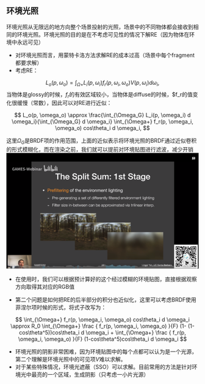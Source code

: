## 环境光照

环境光照从无限远的地方向整个场景投射的光照，场景中的不同物体都会接收到相同的环境光照。环境光照的目的是在不考虑可见性的情况下解RE（因为物体在环境中永远可见）

- 对环境光照而言，用蒙特卡洛方法求解RE的成本过高（场景中每个fragment都要求解）
- 考虑RE：

$$
L_o(p, \omega_o) = \int_{\Omega+} L_i(p, \omega_i) f_r(p, \omega_i, \omega_o)V(p, \omega_i) d \omega_i,
$$
当物体是glossy的时候，$f_r$的有效区域较小，当物体是diffuse的时候，$f_r的值变化很缓慢（常数），因此可以对RE进行近似：

$$
L_o(p, \omega_o) \approx \frac{\int_{\Omega_G} L_i(p, \omega_i) d \omega_i}{\int_{\Omega_G}  d \omega_i} \int_{\Omega+} f_r(p, \omega_i, \omega_o) cos\theta_i d \omega_i,
$$

这里$\Omega_G$是BRDF项的作用范围，上面的近似表示将环境光照的BRDF通过近似卷积的形式模糊化，而在渲染之前，我们就可以提前对环境贴图进行滤波，减少开销
![avatar](../pictures/GAMES202/prefiltering.png)

- 在使用时，我们可以根据预计算好的这个经过模糊的环境贴图，直接根据观察方向取得其对应的RGB值


- 第二个问题是如何把RE的后半部分的积分也近似化，这里可以考虑BRDF使用菲涅尔项时候的形式，将式子改写为：

$$
\int_{\Omega+} f_r(p, \omega_i, \omega_o) cos\theta_i d \omega_i \approx R_0 \int_{\Omega+} \frac { f_r(p, \omega_i, \omega_o) }{F} (1- (1-cos\theta^5))cos\theta_i d \omega_i  + \int_{\Omega+} \frac { f_r(p, \omega_i, \omega_o) }{F} (1-cos\theta^5)cos\theta_i d \omega_i
$$


- 环境光照的阴影非常困难，因为环境贴图中的每个点都可以认为是一个光源，第二个理解是环境光照中的可见项$V$难以求解。
- 对于某些特殊情况，环境光遮蔽（SSO）可以求解。目前常用的方法是针对环境光中最亮的一个区域，生成阴影（只考虑一小片光源）